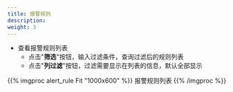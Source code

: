 ```yaml
---
title: 报警规则
description: 
weight: 3
---
```


* 查看报警规则列表
  * 点击"**筛选**"按钮，输入过滤条件，查询过滤后的规则列表
  * 点击"**列过滤**"按钮，过滤需要显示在列表的信息，默认全部显示

{{% imgproc alert_rule Fit "1000x600" %}}
报警规则列表
{{% /imgproc %}}